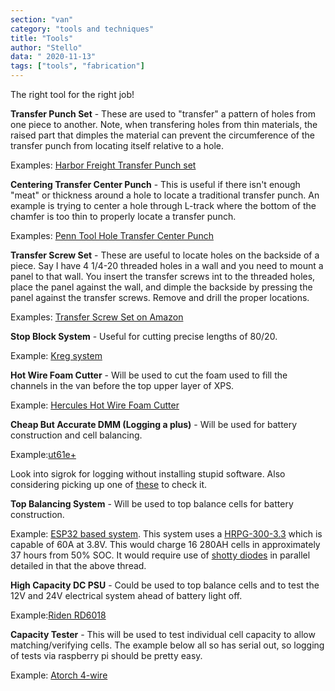 ```yaml
---
section: "van"
category: "tools and techniques"
title: "Tools"
author: "Stello"
data: " 2020-11-13"
tags: ["tools", "fabrication"]
---
```




The right tool for the right job!

**Transfer Punch Set** - These are used to "transfer" a pattern of holes from one piece to another.  Note, when transfering holes from thin materials, the raised part that dimples the material can prevent the circumference of the transfer punch from locating itself relative to a hole.

Examples: [Harbor Freight Transfer Punch set](https://www.harborfreight.com/28-piece-transfer-punch-set-3577.html)

**Centering Transfer Center Punch** - This is useful if there isn't enough "meat" or thickness around a hole to locate a traditional transfer punch.  An example is trying to center a hole through L-track where the bottom of the chamfer is too thin to properly locate a transfer punch.

Examples: [Penn Tool Hole Transfer Center Punch](https://www.penntoolco.com/precise-econo-pic-hole-transfer-center-punch-3-16-1-1-16-tt-551/)

**Transfer Screw Set** - These are useful to locate holes on the backside of a piece.  Say I have 4 1/4-20 threaded holes in a wall and you need to mount a panel to that wall.  You insert the transfer screws int to the threaded holes, place the panel against the wall, and dimple the backside by pressing the panel against the transfer screws.  Remove and drill the proper locations.

Examples: [Transfer Screw Set on Amazon](https://www.amazon.com/HHIP-3601-0250-Piece-Transfer-Screw/dp/B00N411MCC/ref=sr_1_4?dchild=1&keywords=transfer+screw&qid=1605278170&sr=8-4)

**Stop Block System** - Useful for cutting precise lengths of 80/20.

Example: [Kreg system](https://www.kregtool.com/shop/cutting/miter-saw-cutting/precision-trak-stop-kit/KMS8000.html?fbclid=IwAR0sE1Tpf1dBXN9FFO-cDCK8d-jp5T2DfMBtDocI2LxzzkcbDgPuF6IJ2Bo)

**Hot Wire Foam Cutter** - Will be used to cut the foam used to fill the channels in the van before the top upper layer of XPS.

Example: [Hercules Hot Wire Foam Cutter](https://www.amazon.com/gp/product/B07HY8PFD8/ref=ox_sc_act_title_1?smid=A2IGZ09LPUKLVH&psc=1)

**Cheap But Accurate DMM (Logging a plus)** - Will be used for battery construction and cell balancing.

Example:[ut61e+](https://www.eevblog.com/forum/testgear/new-uni-t-ut61-series-(ut61e)/)

Look into sigrok for logging without installing stupid software.  Also considering picking up one of [these](https://www.ebay.ca/itm/AD584-High-Precision-Voltage-Reference-Module-4-Channel-2-5V-7-5V-5V-10V/311498494419?_trkparms=aid%3D1110009%26algo%3DSPLICE.COMPLISTINGS%26ao%3D1%26asc%3D20200423103423%26meid%3D5e0d3126ee144abbb35236831af89d67%26pid%3D100011%26rk%3D3%26rkt%3D12%26mehot%3Dpp%26sd%3D300937695293%26itm%3D311498494419%26pmt%3D1%26noa%3D0%26pg%3D2047675%26algv%3Ddefault%26brand%3DUnbranded&_trksid=p2047675.c100011.m1850) to check it.

**Top Balancing System** - Will be used to top balance cells for battery construction.

Example: [ESP32 based system](https://diysolarforum.com/threads/top-balancing-setup-w-arduino-monitoring.15773/).  This system uses a [HRPG-300-3.3](https://www.mouser.com/datasheet/2/260/HRPG-300-SPEC-1511701.pdf) which is capable of 60A at 3.8V.  This would charge 16 280AH cells in approximately 37 hours from 50% SOC.  It would require use of [shotty diodes](https://www.digikey.com/en/products/detail/stmicro/STPS20SM60D/2827130) in parallel detailed in that the above thread.

**High Capacity DC PSU** - Could be used to top balance cells and to test the 12V and 24V electrical system ahead of battery light off.

Example:[Riden RD6018](https://www.amazon.com/dp/B08JPKQD41/ref=cm_sw_r_tw_dp_2KKXKZ460C1FY0MTXQV3)

**Capacity Tester** - This will be used to test individual cell capacity to allow matching/verifying cells.  The example below all so has serial out, so logging of tests via raspberry pi should be pretty easy.

Example: [Atorch 4-wire](https://www.amazon.com/Electronic-upgraded-electronic-adjustment-discharge/dp/B08MQG1FQ8)

